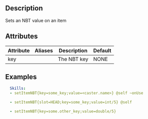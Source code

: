 ## Description
Sets an NBT value on an item

## Attributes
| Attribute      | Aliases     | Description                                             | Default |
|----------------|-------------|---------------------------------------------------------|---------|
| key          |            | The NBT key                                 | NONE       |

## Examples
```yaml
  Skills:
  - setItemNBT{key=some_key;value=<caster.name>} @self ~onUse

  - setItemNBT{slot=HEAD;key=some_key;value=int/5} @self

  - setItemNBT{key=some.other_key;value=double/5}
```